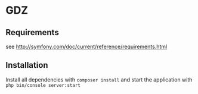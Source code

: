 # GDZ


## Requirements

see http://symfony.com/doc/current/reference/requirements.html

## Installation

Install all dependencies with ```composer install``` and start the application with ```php bin/console server:start```
